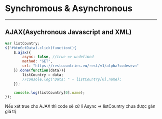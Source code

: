 # Synchromous & Asynchronous
***
## AJAX(Asychronous Javascript and XML)
```Javascript
var listCountry;
$("#btnGetData).click(function(){
    $.ajax({
        async: false, //true => undefined
        method: "GET",
        url: "https://restcountries.eu/rest/v1/alpha?codes=vn"
    }).done(function(data)){
        listCountry = data;
        //console.log("Data: " + listCountry[0].name);
    });

    console.log(listCountry[0].name);
});
```
Nếu xét true cho AJAX thì code sẽ xử lí Async => listCountry chưa được gán giá trị